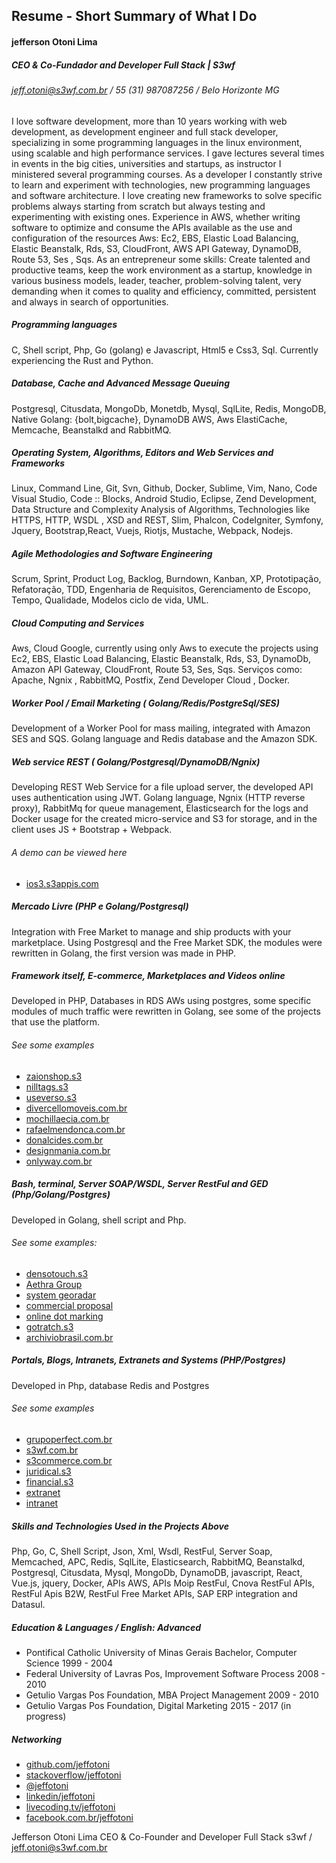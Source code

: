 ## Resume - Short Summary of What I Do
#### jefferson Otoni Lima
##### CEO & Co-Fundador and Developer Full Stack | S3wf 
###### jeff.otoni@s3wf.com.br / 55 (31) 987087256 / Belo Horizonte MG

I love software development, more than 10 years working with web development, as development engineer and full stack developer, specializing in some programming languages ​​in the linux environment, using scalable and high performance services. I gave lectures several times in events in the big cities, universities and startups, as instructor I ministered several programming courses. As a developer I constantly strive to learn and experiment with technologies, new programming languages ​​and software architecture. I love creating new frameworks to solve specific problems always starting from scratch but always testing and experimenting with existing ones. Experience in AWS, whether writing software to optimize and consume the APIs available as the use and configuration of the resources Aws: Ec2, EBS, Elastic Load Balancing, Elastic Beanstalk, Rds, S3, CloudFront, AWS API Gateway, DynamoDB, Route 53, Ses , Sqs. As an entrepreneur some skills: Create talented and productive teams, keep the work environment as a startup, knowledge in various business models, leader, teacher, problem-solving talent, very demanding when it comes to quality and efficiency, committed, persistent and always in search of opportunities.

##### Programming languages
C, Shell script, Php, Go (golang) e Javascript, Html5 e Css3, Sql. Currently experiencing the Rust and Python.

##### Database, Cache and Advanced Message Queuing
Postgresql, Citusdata, MongoDb, Monetdb, Mysql, SqlLite, Redis, MongoDB, Native Golang: {bolt,bigcache}, DynamoDB AWS, Aws ElastiCache,   Memcache, Beanstalkd and RabbitMQ.

##### Operating System, Algorithms, Editors and Web Services and Frameworks
Linux, Command Line, Git, Svn, Github, Docker, Sublime, Vim, Nano, Code Visual Studio, Code :: Blocks, Android Studio, Eclipse, Zend Development, Data Structure and Complexity Analysis of Algorithms, Technologies like HTTPS, HTTP, WSDL , XSD and REST, Slim, Phalcon, CodeIgniter, Symfony, Jquery, Bootstrap,React, Vuejs, Riotjs, Mustache, Webpack, Nodejs.

##### Agile Methodologies and Software Engineering
Scrum, Sprint, Product Log, Backlog, Burndown, Kanban, XP, Prototipação, Refatoração, TDD, Engenharia de Requisitos, Gerenciamento de Escopo, Tempo, Qualidade, Modelos ciclo de vida, UML.

##### Cloud Computing and Services
Aws, Cloud Google, currently using only Aws to execute the projects using Ec2, EBS, Elastic Load Balancing, Elastic Beanstalk, Rds, S3, DynamoDb, Amazon API Gateway, CloudFront, Route 53, Ses, Sqs. Serviços como: Apache, Ngnix , RabbitMQ, Postfix,  Zend Developer Cloud , Docker.

##### Worker Pool / Email Marketing ( Golang/Redis/PostgreSql/SES)
Development of a Worker Pool for mass mailing, integrated with Amazon SES and SQS. Golang language and Redis database and the Amazon SDK.

##### Web service REST ( Golang/Postgresql/DynamoDB/Ngnix)
Developing REST Web Service for a file upload server, the developed API uses authentication using JWT. Golang language, Ngnix (HTTP reverse proxy), RabbitMq for queue management, Elasticsearch for the logs and Docker usage for the created micro-service and S3 for storage, and in the client uses JS + Bootstrap + Webpack.

###### A demo can be viewed here

- [ios3.s3appis.com](http://ios3.s3apis.com)

##### Mercado Livre (PHP e Golang/Postgresql)
Integration with Free Market to manage and ship products with your marketplace. Using Postgresql and the Free Market SDK, the modules were rewritten in Golang, the first version was made in PHP.

##### Framework itself, E-commerce, Marketplaces and Videos online
Developed in PHP, Databases in RDS AWs using postgres, some specific modules of much traffic were rewritten in Golang, see some of the projects that use the platform.

###### See some examples
- [zaionshop.s3](http://zaionshop.s3commerce.com.br)
- [nilltags.s3](http://nilltags.s3wf.com.br)
- [useverso.s3](http://useverso.s3commerce.com.br)
- [divercellomoveis.com.br](http://divercello2.s3commerce.com.br)
- [mochillaecia.com.br](http://mochilaecia.com.br)
- [rafaelmendonca.com.br](http://rafaelmendonca.com.br)
- [donalcides.com.br](http://donalcides.com.br)
- [designmania.com.br](http://designmania.com.br)
- [onlyway.com.br](http://onlyway.s3wf.com.br)

##### Bash, terminal, Server SOAP/WSDL, Server RestFul and GED (Php/Golang/Postgres)
Developed in Golang, shell script and Php.

###### See some examples:
- [densotouch.s3](http://densotouch.s3wf.com.br)
- [Aethra Group](http://develged.aethra.com.br)
- [system georadar](http://sao.georadar.com.br)
- [commercial proposal](http://spc2.s3wf.com.br)
- [online dot marking](http://ponto.s3wf.com.br)
- [gotratch.s3](http://gotratch.s3wf.com.br)
- [archiviobrasil.com.br](http://archiviobrasil.com.br)

##### Portals, Blogs, Intranets, Extranets and Systems (PHP/Postgres)
Developed in Php, database Redis and Postgres

###### See some examples
- [grupoperfect.com.br](http://grupoperfect.com.br)
- [s3wf.com.br](http://s3wf.com.br)
- [s3commerce.com.br](http://s3commerce.com.br)
- [juridical.s3](http://juridico.s3wf.com.br)
- [financial.s3](http://financeiro.s3wf.com.br)
- [extranet](http://extranet.aethra.com.br)
- [intranet](http://intranet.aethra.com.br)

##### Skills and Technologies Used in the Projects Above
Php, Go, C, Shell Script, Json, Xml, Wsdl, RestFul, Server Soap, Memcached, APC,  Redis, SqlLite, Elasticsearch, RabbitMQ, Beanstalkd, Postgresql, Citusdata, Mysql, MongoDb, DynamoDB, javascript, React, Vue.js, jquery, Docker, APIs AWS, APIs Moip RestFul, Cnova RestFul APIs, RestFul Apis B2W, RestFul Free Market APIs, SAP ERP integration and Datasul.

##### Education & Languages / English: Advanced
- Pontifical Catholic University of Minas Gerais Bachelor, Computer Science 1999 - 2004
- Federal University of Lavras Pos, Improvement Software Process 2008 - 2010
- Getulio Vargas Pos Foundation, MBA Project Management 2009 - 2010
- Getulio Vargas Pos Foundation, Digital Marketing 2015 - 2017 (in progress)

##### Networking

- [github.com/jeffotoni](https://github.com/jeffotoni)
- [stackoverflow/jeffotoni](https://pt.stackoverflow.com/users/80089/jefferson-otoni-lima?tab=profile)
- [@jeffotoni](https://twitter.com/jeffotoni)
- [linkedin/jeffotoni](https://www.linkedin.com/in/jefferson-otoni-lima-a784394/)
- [livecoding.tv/jeffotoni](https://www.liveedu.tv/jeffotoni)
- [facebook.com.br/jeffotoni](https://www.facebook.com/jeffotoni) 

Jefferson Otoni Lima CEO & Co-Founder and Developer Full Stack s3wf / jeff.otoni@s3wf.com.br

